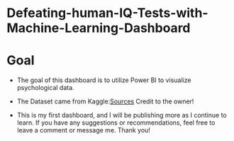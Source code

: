 # Defeating-human-IQ-Tests-with-Machine-Learning-Dashboard

# Goal 
- The goal of this dashboard is to utilize Power BI to visualize psychological data.

- The Dataset came from Kaggle:[Sources](https://www.kaggle.com/datasets/yamqwe/training-ml-models-to-defeat-human-iq-tests?resource=download&SSORegistrationToken=CfDJ8OcRN0mUBbxAqsJzAftTVUr-SfGmutH5PpxYFaYMjA5ZryYToTLPsOBqGl0P8szw3AaF0_zIU1fKR74LTQC4ynJOEDpCL8Dds4ovqiNOmRccyzgjg2nkofkt7X51Zv5s4GpB_cldoYeBxbS0hzW_ahPOrZZT4Ga59fz30D1Pv6i5pYmGu9gWBWaeOoUKO2YGUV6T8ZzZko4PAHb7CCAFINaJDip1f2hX8Vv7Y_zv4GnYe3UKRC91otbbPbcU-sCoLO9gtPNulU4bolVPnFM3cisSuz60Sl4NiShbm2Vne_T4usQM0jEZs6X33X6yQU2jchouR1UmppNfUnzkHyZ4st4vwgIn&DisplayName=JUNIREY%20ALMORADIE)
Credit to the owner! 

- This is my first dashboard, and I will be publishing more as I continue to learn. If you have any suggestions or recommendations, feel free to leave a comment or message me. Thank you!
